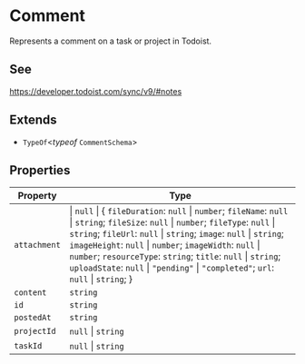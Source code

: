 # Comment

Represents a comment on a task or project in Todoist.

## See

https://developer.todoist.com/sync/v9/#notes

## Extends

- `TypeOf`\<*typeof* `CommentSchema`\>

## Properties

| Property | Type |
| ------ | ------ |
| <a id="attachment"></a> `attachment` | \| `null` \| \{ `fileDuration`: `null` \| `number`; `fileName`: `null` \| `string`; `fileSize`: `null` \| `number`; `fileType`: `null` \| `string`; `fileUrl`: `null` \| `string`; `image`: `null` \| `string`; `imageHeight`: `null` \| `number`; `imageWidth`: `null` \| `number`; `resourceType`: `string`; `title`: `null` \| `string`; `uploadState`: `null` \| `"pending"` \| `"completed"`; `url`: `null` \| `string`; \} |
| <a id="content"></a> `content` | `string` |
| <a id="id"></a> `id` | `string` |
| <a id="postedat"></a> `postedAt` | `string` |
| <a id="projectid"></a> `projectId` | `null` \| `string` |
| <a id="taskid"></a> `taskId` | `null` \| `string` |
